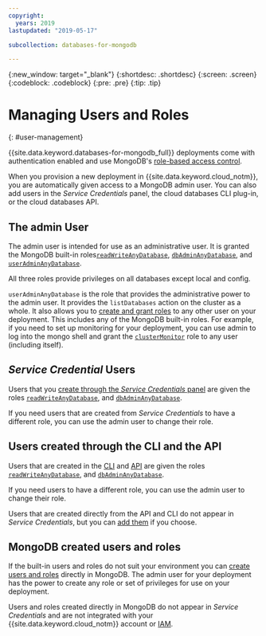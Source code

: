 ```yaml
---
copyright:
  years: 2019
lastupdated: "2019-05-17"

subcollection: databases-for-mongodb

---
```


{:new_window: target="_blank"}
{:shortdesc: .shortdesc}
{:screen: .screen}
{:codeblock: .codeblock}
{:pre: .pre}
{:tip: .tip}


# Managing Users and Roles
{: #user-management}

{{site.data.keyword.databases-for-mongodb_full}} deployments come with authentication enabled and use MongoDB's
[role-based access control](https://docs.mongodb.com/manual/core/authorization/).

When you provision a new deployment in {{site.data.keyword.cloud_notm}}, you are automatically given access to a MongoDB admin user. You can also add users in the _Service Credentials_ panel, the cloud databases CLI plug-in, or the cloud databases API. 

## The admin User

The admin user is intended for use as an administrative user. It is granted the MongoDB built-in roles[`readWriteAnyDatabase`](https://docs.mongodb.com/manual/reference/built-in-roles/#readWrite), [`dbAdminAnyDatabase`](https://docs.mongodb.com/manual/reference/built-in-roles/#dbAdmin), and [`userAdminAnyDatabase`](https://docs.mongodb.com/manual/reference/built-in-roles/#userAdminAnyDatabase).

All three roles provide privileges on all databases except local and config.

`userAdminAnyDatabase` is the role that provides the administrative power to the admin user. It provides the `listDatabases` action on the cluster as a whole. It also allows you to [create and grant roles](https://docs.mongodb.com/manual/tutorial/manage-users-and-roles/) to any other user on your deployment. This includes any of the MongoDB built-in roles. For example, if you need to set up monitoring for your deployment, you can use admin to log into the mongo shell and grant the [`clusterMonitor`](https://docs.mongodb.com/manual/reference/built-in-roles/#clusterMonitor) role to any user (including itself).

## _Service Credential_ Users

Users that you [create through the _Service Credentials_ panel](/docs/services/databases-for-mongodb?topic=databases-for-mongodb-connection-strings#generating-connection-strings-from-service-credentials) are given the roles [`readWriteAnyDatabase`](https://docs.mongodb.com/manual/reference/built-in-roles/#readWrite), and [`dbAdminAnyDatabase`](https://docs.mongodb.com/manual/reference/built-in-roles/#dbAdmin).

If you need users that are created from _Service Credentials_ to have a different role, you can use the admin user to change their role.

## Users created through the CLI and the API

Users that are created in the [CLI](/docs/services/databases-for-mongodb?topic=databases-for-mongodb-connection-strings#getting-credentials-and-connection-strings-from-the-command-line) and [API](/docs/services/databases-for-mongodb?topic=databases-for-mongodb-connection-strings#getting-credentials-and-connection-strings-with-the-api) are given the roles [`readWriteAnyDatabase`](https://docs.mongodb.com/manual/reference/built-in-roles/#readWrite), and [`dbAdminAnyDatabase`](https://docs.mongodb.com/manual/reference/built-in-roles/#dbAdmin).

If you need users to have a different role, you can use the admin user to change their role.

Users that are created directly from the API and CLI do not appear in _Service Credentials_, but you can [add them](/docs/services/databases-for-mongodb?topic=databases-for-mongodb-connection-strings#generating-service-credentials-for-existing-users) if you choose.

## MongoDB created users and roles

If the built-in users and roles do not suit your environment you can [create users and roles](https://docs.mongodb.com/manual/tutorial/manage-users-and-roles/#create-a-user-defined-role) directly in MongoDB. The admin user for your deployment has the power to create any role or set of privileges for use on your deployment.

Users and roles created directly in MongoDB do not appear in _Service Credentials_ and are not integrated with your {{site.data.keyword.cloud_notm}} account or [IAM](/docs/services/databases-for-mongodb?topic=cloud-databases-iam).